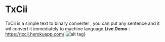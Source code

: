 # TxCii
TxCii is a simple text to binary converter , you can put any sentence and it wil convert it immediately to machine language
**Live Demo** : https://txcii.herokuapp.com/
![alt tag}](ttps://www.udrop.com/7e30/Screenshot_2022-09-05_011823.jpg)


